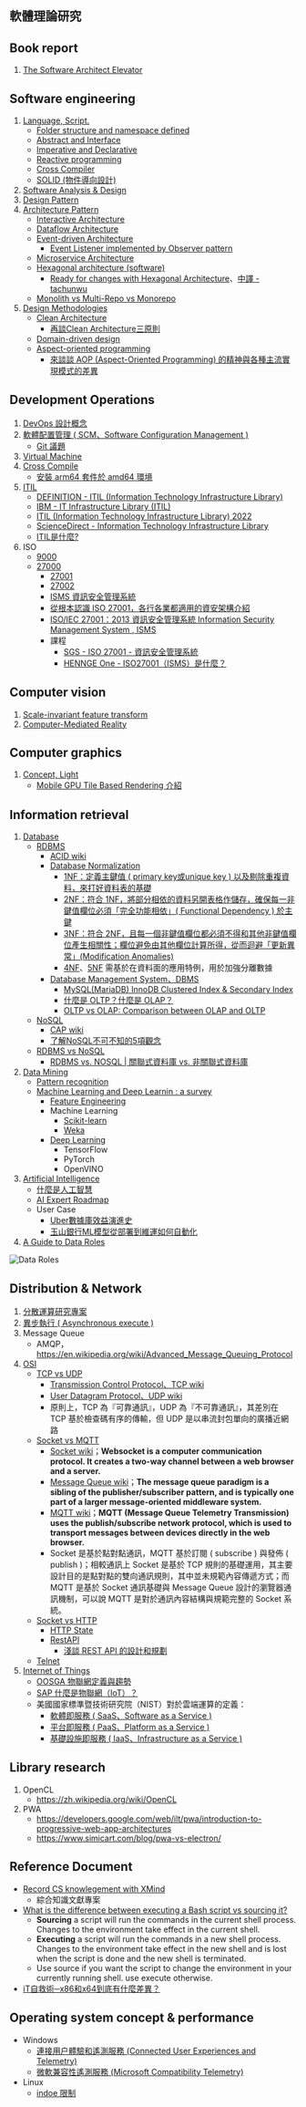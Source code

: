 ## 軟體理論研究

## Book report

1. [The Software Architect Elevator](./book-report/the-software-architect-elevator.md)

## Software engineering

1. [Language, Script.](./software-engineering/language_and_script.md)
    + [Folder structure and namespace defined](./software-engineering/folder_structure_and_namespace_defined.md)
    + [Abstract and Interface](./software-engineering/programming_paradigm_abstract_and_interface.md)
    + [Imperative and Declarative](./software-engineering/programming_paradigm_imperative_and_declarative.md)
    + [Reactive programming](./software-engineering/programming_paradigm_reactive_programming.md)
    + [Cross Compiler](./software-engineering/cross_compiler.md)
    + [SOLID (物件導向設計)](https://zh.wikipedia.org/wiki/SOLID_(%E9%9D%A2%E5%90%91%E5%AF%B9%E8%B1%A1%E8%AE%BE%E8%AE%A1))
2. [Software Analysis & Design](./software-engineering/software_analysis_and_design.md)
3. [Design Pattern](./software-engineering/design_pattern.md)
4. [Architecture Pattern](./software-engineering/architecture_pattern.md)
    + [Interactive Architecture](./software-engineering/interactive_architecture.md)
    + [Dataflow Architecture](./software-engineering/dataflow_architecture.md)
    + [Event-driven Architecture](./software-engineering/event_driven_architecture.md)
        - [Event Listener implemented by Observer pattern](./software-engineering/event_listener_implemented_by_observer_pattern.md)
    + [Microservice Architecture](./software-engineering/microservice_architecture.md)
    + [Hexagonal architecture (software)](https://en.wikipedia.org/wiki/Hexagonal_architecture_(software))
        - [Ready for changes with Hexagonal Architecture](https://netflixtechblog.com/ready-for-changes-with-hexagonal-architecture-b315ec967749)、[中譯 - tachunwu](https://tachunwu.github.io/posts/hexagonal)
    + [Monolith vs Multi-Repo vs Monorepo](https://www.cythilya.tw/2023/01/28/monolith-vs-multi-repo-vs-mono-repo/)
5. [Design Methodologies](./software-engineering/design_methodologies.md)
    + [Clean Architecture](https://blog.cleancoder.com/uncle-bob/2012/08/13/the-clean-architecture.html)
        - [再談Clean Architecture三原則](http://teddy-chen-tw.blogspot.com/2020/08/clean-architecture.html)
    + [Domain-driven design](./software-engineering/domain-driven-design.md)
    + [Aspect-oriented programming](https://en.wikipedia.org/wiki/Aspect-oriented_programming)
        - [來談談 AOP (Aspect-Oriented Programming) 的精神與各種主流實現模式的差異](https://medium.com/cymetrics/aop-caf6a403e07f)


## Development Operations

1. [DevOps 設計概念](./development-operations/devops-design-concept.md)
2. [軟體配置管理 ( SCM、Software Configuration Management )](https://zh.wikipedia.org/wiki/%E8%BD%AF%E4%BB%B6%E9%85%8D%E7%BD%AE%E7%AE%A1%E7%90%86)
    + [Git 議題](./development-operations/git-issue.md)
3. [Virtual Machine](https://github.com/eastmoon/research-distributed-computing#virtual-machine)
4. [Cross Compile](https://github.com/eastmoon/tutorial-cmake#%E4%BA%A4%E5%8F%89%E7%B7%A8%E8%AD%AF%E5%99%A8--cross-compiler-)
    + [安裝 arm64 套件於 amd64 環境](./development-operations/cross-package-install.md)
5. [ITIL](https://zh.wikipedia.org/wiki/%E4%BF%A1%E6%81%AF%E6%8A%80%E6%9C%AF%E5%9F%BA%E7%A1%80%E6%9E%B6%E6%9E%84%E5%BA%93)
    + [DEFINITION - ITIL (Information Technology Infrastructure Library)](https://www.techtarget.com/searchdatacenter/definition/ITIL)
    + [IBM - IT Infrastructure Library (ITIL)](https://www.ibm.com/cloud/learn/it-infrastructure-library)
    + [ITIL (Information Technology Infrastructure Library) 2022](https://www.itarian.com/itil.php)
    + [ScienceDirect - Information Technology Infrastructure Library](https://www.sciencedirect.com/topics/computer-science/information-technology-infrastructure-library)
    + [ITIL是什麼?](https://www.mjib.gov.tw/FileUploads/eBooks/9890518765f54bc18cdd7ec372ef6651/Section_file/6dfd5696eb2441ce92d48fe98a832415.pdf)
6. ISO
    + [9000](https://zh.wikipedia.org/zh-tw/ISO_9000)
    + [27000](https://zh.wikipedia.org/zh-tw/ISO/IEC_27000%E7%B3%BB%E5%88%97)
        - [27001](https://zh.wikipedia.org/zh-tw/ISO/IEC_27001)
        - [27002](https://zh.wikipedia.org/zh-tw/ISO/IEC_27002)
        - [ISMS 資訊安全管理系統](http://noc.twaren.net/~liangmc/nuk/nsm972/Lesson7.pdf)
        - [從根本認識 ISO 27001，各行各業都適用的資安架構介紹](https://medium.com/upas/%E5%85%A8%E9%9D%A2%E8%A7%A3%E6%9E%90iso-27001%E8%B3%87%E8%A8%8A%E5%AE%89%E5%85%A8%E7%AE%A1%E7%90%86%E7%B3%BB%E7%B5%B1-3f0441f3ce40)
        - [ISO/IEC 27001：2013 資訊安全管理系統 Information Security Management System , ISMS](https://www.isoleader.com.tw/home/iso-coaching-detail/ISO27001?gclid=CjwKCAjw5s6WBhA4EiwACGncZYDmG17S5mMS10aBesW-pvTsWOr-oB1Cc2cPxkVctgOAGTbk7xvmpxoC7NYQAvD_BwE)
        - 課程
            + [SGS - ISO 27001 - 資訊安全管理系統](https://twap.sgs.com/trainsys/iso27001/iso27001.html)
            + [HENNGE One - ISO27001（ISMS）是什麼？](https://hennge.com/tw/blog/what-is-iso27001-isms.html)

## Computer vision

1. [Scale-invariant feature transform](./computer-vision/Scale-invariant_feature_transform.md)
2. [Computer-Mediated Reality](./computer-vision/computer_mediated_reality.md)

## Computer graphics

1. [Concept, Light](./computer-graphics/concept_and_light.md)
    + [Mobile GPU Tile Based Rendering 介紹](https://medium.com/%E4%BA%8C%E6%B5%81%E9%81%8A%E6%88%B2%E9%96%8B%E7%99%BC/796f0eb1bbc)

## Information retrieval

1. [Database](https://zh.wikipedia.org/wiki/%E6%95%B0%E6%8D%AE%E5%BA%93)
    + [RDBMS](https://zh.wikipedia.org/wiki/%E5%85%B3%E7%B3%BB%E6%95%B0%E6%8D%AE%E5%BA%93)
        - [ACID wiki](https://zh.wikipedia.org/wiki/%E6%95%B0%E6%8D%AE%E5%BA%93%E4%BA%8B%E5%8A%A1#ACID%E6%80%A7%E8%B4%A8)
        - [Database Normalization](https://zh.wikipedia.org/wiki/%E6%95%B0%E6%8D%AE%E5%BA%93%E8%A7%84%E8%8C%83%E5%8C%96)
            + [1NF：定義主鍵值 ( primary key或unique key ) 以及剔除重複資料，來打好資料表的基礎](https://progressbar.tw/posts/265)
            + [2NF：符合 1NF，將部分相依的資料另開表格作儲存，確保每一非鍵值欄位必須「完全功能相依」( Functional Dependency ) 於主鍵](https://progressbar.tw/posts/267)
            + [3NF：符合 2NF，且每一個非鍵值欄位都必須不得和其他非鍵值欄位產生相關性；欄位避免由其他欄位計算所得，從而迴避「更新異常」(Modification Anomalies)](https://progressbar.tw/posts/270)
            + [4NF](https://zh.wikipedia.org/wiki/%E7%AC%AC%E5%9B%9B%E6%AD%A3%E8%A6%8F%E5%8C%96)、[5NF](https://zh.wikipedia.org/wiki/%E7%AC%AC%E4%BA%94%E8%8C%83%E5%BC%8F) 需基於在資料面的應用特例，用於加強分離數據
        - [Database Management System、DBMS](https://zh.wikipedia.org/wiki/%E6%95%B0%E6%8D%AE%E5%BA%93%E7%AE%A1%E7%90%86%E7%B3%BB%E7%BB%9F)
            + [MySQL(MariaDB) InnoDB Clustered Index & Secondary Index](https://medium.com/into-the-night/mysql-mariadb-innodb-clustered-index-secondary-index-45dc8335859c)
            + [什麼是 OLTP？什麼是 OLAP？](https://datadrivenai.wordpress.com/2019/11/01/%E4%BB%80%E9%BA%BC%E6%98%AF-oltp%EF%BC%9F%E4%BB%80%E9%BA%BC%E6%98%AF-olap%EF%BC%9F/)
            + [OLTP vs OLAP: Comparison between OLAP and OLTP](https://mindmajix.com/oltp-vs-olap)
    + [NoSQL](https://zh.wikipedia.org/wiki/NoSQL)
        - [CAP wiki](https://zh.wikipedia.org/wiki/CAP%E5%AE%9A%E7%90%86)
        - [了解NoSQL不可不知的5項觀念](https://www.ithome.com.tw/news/92506)
    + [RDBMS vs NoSQL](https://shininglionking.blogspot.com/2018/04/rdbms-vs-nosql.html)
        - [RDBMS vs. NOSQL | 關聯式資料庫 vs. 非關聯式資料庫](https://medium.com/@eric248655665/1423c9fbb91a)
2. [Data Mining](https://zh.wikipedia.org/wiki/%E6%95%B0%E6%8D%AE%E6%8C%96%E6%8E%98)
    + [Pattern recognition](https://zh.wikipedia.org/wiki/%E6%A8%A1%E5%BC%8F%E8%AF%86%E5%88%AB)
    + [Machine Learning and Deep Learnin : a survey](https://link.springer.com/article/10.1007/s10462-018-09679-z)
        - [Feature Engineering](./information-retrieval/feature_engineering.md)
        - Machine Learning
            + [Scikit-learn](https://github.com/eastmoon/docker-jupyter-webapp)
            + [Weka](https://github.com/eastmoon/infra-weka)
        - [Deep Learning](./information-retrieval/deep_learning.md)
            + TensorFlow
            + PyTorch
            + OpenVINO
3. [Artificial Intelligence](https://zh.wikipedia.org/wiki/%E4%BA%BA%E5%B7%A5%E6%99%BA%E8%83%BD)
    + [什麼是人工智慧](https://www.oracle.com/tw/artificial-intelligence/what-is-ai/)
    + [AI Expert Roadmap](https://i.am.ai/roadmap/#deep-learning-roadmap)
    + User Case
        - [Uber數據庫效益演進史](https://www.ithome.com.tw/news/149327?fbclid=IwAR1m8zPMfWRcPF0O7_2Jhp-I3B6OVIeNS7D3k1meVKUqFSN4Cp0JRDIg0qA)
        - [玉山銀行ML模型從部署到維運如何自動化](https://www.ithome.com.tw/news/149843?fbclid=IwAR0uZ8LGiz0AOxMYAfQSmv3iS9Yq4ePS_aUgvh_ZXdniNd6LgOJcEXtEymI)
4. [A Guide to Data Roles](https://www.datacaptains.com/blog/guide-to-data-roles)

![Data Roles](https://images.squarespace-cdn.com/content/v1/61fd85d490d950673294e700/01c95086-bd5a-4ff7-a881-1b6757a21a11/Radar.png)

## Distribution & Network

1. [分散運算研究專案](https://github.com/eastmoon/research-distribution-calculation)
2. [異步執行 ( Asynchronous execute )](./distribution-and-network/asynchronous-execute.md)
3. Message Queue
    + AMQP，https://en.wikipedia.org/wiki/Advanced_Message_Queuing_Protocol
4. [OSI](./distribution-and-network/osi-model.md)
    + [TCP vs UDP](https://nordvpn.com/zh-tw/blog/tcp-udp-bijiao/)
        - [Transmission Control Protocol、TCP wiki](https://zh.wikipedia.org/wiki/%E4%BC%A0%E8%BE%93%E6%8E%A7%E5%88%B6%E5%8D%8F%E8%AE%AE)
        - [User Datagram Protocol、UDP wiki](https://zh.wikipedia.org/wiki/%E7%94%A8%E6%88%B7%E6%95%B0%E6%8D%AE%E6%8A%A5%E5%8D%8F%E8%AE%AE)
        - 原則上，TCP 為『可靠通訊』，UDP 為『不可靠通訊』，其差別在 TCP 基於檢查碼有序的傳輸，但 UDP 是以串流封包單向的廣播近網路
    + [Socket vs MQTT](https://www.educba.com/mqtt-vs-websocket/)
        - [Socket wiki](https://zh.wikipedia.org/wiki/%E7%B6%B2%E8%B7%AF%E6%8F%92%E5%BA%A7)；**Websocket is a computer communication protocol. It creates a two-way channel between a web browser and a server.**
        - [Message Queue wiki](https://zh.wikipedia.org/zh-tw/%E6%B6%88%E6%81%AF%E9%98%9F%E5%88%97)；**The message queue paradigm is a sibling of the publisher/subscriber pattern, and is typically one part of a larger message-oriented middleware system.**
        - [MQTT wiki](https://zh.wikipedia.org/wiki/MQTT)；**MQTT (Message Queue Telemetry Transmission) uses the publish/subscribe network protocol, which is used to transport messages between devices directly in the web browser.**
        - Socket 是基於點對點通訊，MQTT 基於訂閱 ( subscribe ) 與發佈 ( publish )；相較通訊上 Socket 是基於 TCP 規則的基礎運用，其主要設計目的是點對點的雙向通訊規則，其中並未規範內容傳遞方式；而 MQTT 是基於 Socket 通訊基礎與 Message Queue 設計的瀏覽器通訊機制，可以說 MQTT 是對於通訊內容結構與規範完整的 Socket 系統。
    + [Socket vs HTTP](https://www.geeksforgeeks.org/what-is-web-socket-and-how-it-is-different-from-the-http/)
        - [HTTP State](./distribution-and-network/http-state.md)
        - [RestAPI](https://zh.wikipedia.org/wiki/%E8%A1%A8%E7%8E%B0%E5%B1%82%E7%8A%B6%E6%80%81%E8%BD%AC%E6%8D%A2)
            + [淺談 REST API 的設計和規劃](https://marco79423.net/articles/%E6%B7%BA%E8%AB%87-rest-api-%E7%9A%84%E8%A8%AD%E8%A8%88%E5%92%8C%E8%A6%8F%E5%8A%83/)
    + [Telnet](./distribution-and-network/telnet.md)
5. [Internet of Things](https://zh.wikipedia.org/wiki/%E7%89%A9%E8%81%94%E7%BD%91)
    + [OOSGA 物聯網定義與趨勢](https://oosga.com/iot/)
    + [SAP 什麼是物聯網（IoT）？](https://www.sap.com/taiwan/insights/what-is-iot-internet-of-things.html)
    + 美國國家標準暨技術研究院（NIST）對於雲端運算的定義：
        - [軟體即服務 ( SaaS、Software as a Service )](https://zh.wikipedia.org/wiki/%E8%BD%AF%E4%BB%B6%E5%8D%B3%E6%9C%8D%E5%8A%A1)
        - [平台即服務 ( PaaS、Platform as a Service )](https://zh.wikipedia.org/wiki/%E5%B9%B3%E5%8F%B0%E5%8D%B3%E6%9C%8D%E5%8A%A1)
        - [基礎設施即服務 ( IaaS、Infrastructure as a Service )](https://zh.wikipedia.org/wiki/%E5%9F%BA%E7%A4%8E%E8%A8%AD%E6%96%BD%E5%8D%B3%E6%9C%8D%E5%8B%99)

## Library research

1. OpenCL
    + https://zh.wikipedia.org/wiki/OpenCL
2. PWA
    + https://developers.google.com/web/ilt/pwa/introduction-to-progressive-web-app-architectures
    + https://www.simicart.com/blog/pwa-vs-electron/

## Reference Document

+ [Record CS knowlegement with XMind](https://github.com/SmartKeyerror/Psyduck)
    - 綜合知識文獻專案
+ [What is the difference between executing a Bash script vs sourcing it?](https://superuser.com/questions/176783)
    - **Sourcing** a script will run the commands in the current shell process. Changes to the environment take effect in the current shell.
    - **Executing** a script will run the commands in a new shell process. Changes to the environment take effect in the new shell and is lost when the script is done and the new shell is terminated.
    - Use source if you want the script to change the environment in your currently running shell. use execute otherwise.
+ [iT自救術─x86和x64到底有什麼差異？](https://www.ithome.com.tw/tech/56880)

## Operating system concept & performance

+ Windows
    - [連接用户體驗和遙測服務 (Connected User Experiences and Telemetry)](https://snippetinfo.net/media/1880)
    - [微軟兼容性遙測服務 (Microsoft Compatibility Telemetry)](https://tw.easeus.com/partition-manager-tips/fix-windows-10-microsoft-compatibility-telemetry-high-disk-usage.html#3)
+ Linux
    - [indoe 限制](./os-concept/inode-limit.md)

